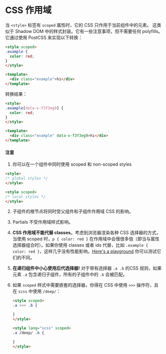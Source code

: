 # CSS 作用域

当 `<style>` 标签有 `scoped` 属性时，它的 CSS 只作用于当前组件中的元素。 这类似于 Shadow DOM 中的样式封装。它有一些注意事项，但不需要任何 polyfills。 它通过使用 PostCSS 来实现以下转换：

``` html
<style scoped>
.example {
  color: red;
}
</style>

<template>
  <div class="example">hi</div>
</template>
```

转换结果：

``` html
<style>
.example[data-v-f3f3eg9] {
  color: red;
}
</style>

<template>
  <div class="example" data-v-f3f3eg9>hi</div>
</template>
```

#### 注意

1. 你可以在一个组件中同时使用 scoped 和 non-scoped styles

  ``` html
  <style>
  /* global styles */
  </style>

  <style scoped>
  /* local styles */
  </style>
  ```

2. 子组件的根节点将同时受父组件和子组件作用域 CSS 的影响。

3. Partials 不受作用域样式影响。

4. **CSS 作用域不能代替 classes**。考虑到浏览器渲染各种 CSS 选择器的方式，当使用 scoped 时，`p { color: red }` 在作用域中会慢很多倍（即当与属性选择器组合时）。如果你使用 classes 或者 ids 代替，比如 `.example { color: red }`，这样几乎没有性能影响。[Here's a playground](https://stevesouders.com/efws/css-selectors/csscreate.php) 你可以测试它们的不同。

5. **在递归组件中小心使用后代选择器!** 对于带有选择器 `.a .b` 的CSS 规则，如果元素 `.a` 包含递归子组件，所有的子组件中的 `.b` 会被匹配。

6. 如果 `scoped` 样式中需要嵌套的选择器，你得在 CSS 中使用 `>>>` 操作符，且在 `scss` 中使用 `/deep/`：

    ``` html
    <style scoped>
    .a >>> .b {

    }
    </style>

    <style lang="scss" scoped>
    .a /deep/ .b {

    }
    </style>
    ```
